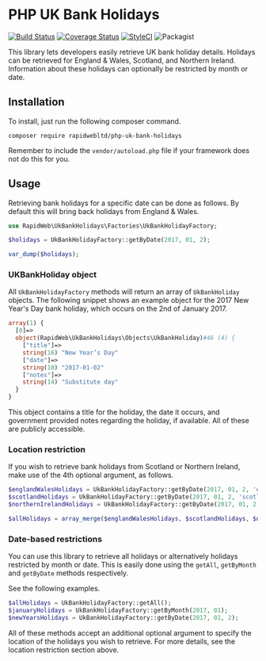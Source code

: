 # PHP UK Bank Holidays

[![Build Status](https://travis-ci.org/rapidwebltd/php-uk-bank-holidays.svg?branch=master)](https://travis-ci.org/rapidwebltd/php-uk-bank-holidays)
[![Coverage Status](https://coveralls.io/repos/github/rapidwebltd/php-uk-bank-holidays/badge.svg?branch=master)](https://coveralls.io/github/rapidwebltd/php-uk-bank-holidays?branch=master)
[![StyleCI](https://styleci.io/repos/84812494/shield?branch=master)](https://styleci.io/repos/84812494)
![Packagist](https://img.shields.io/packagist/dt/rapidwebltd/php-uk-bank-holidays.svg)

This library lets developers easily retrieve UK bank holiday details. Holidays can be retrieved for 
England & Wales, Scotland, and Northern Ireland. Information about these holidays can optionally be
restricted by month or date.

## Installation
To install, just run the following composer command.

`composer require rapidwebltd/php-uk-bank-holidays`

Remember to include the `vendor/autoload.php` file if your framework does not do this for you.

## Usage

Retrieving bank holidays for a specific date can be done as follows. By default this will bring
back holidays from England & Wales.

```php
use RapidWeb\UkBankHolidays\Factories\UkBankHolidayFactory;

$holidays = UkBankHolidayFactory::getByDate(2017, 01, 2);

var_dump($holidays);
```

### UKBankHoliday object

All `UkBankHolidayFactory` methods will return an array of `UkBankHoliday` objects. The following
snippet shows an example object for the 2017 New Year's Day bank holiday, which occurs on the 2nd 
of January 2017.

```php
array(1) {
  [0]=>
  object(RapidWeb\UkBankHolidays\Objects\UkBankHoliday)#46 (4) {
    ["title"]=>
    string(16) "New Year’s Day"
    ["date"]=>
    string(10) "2017-01-02"
    ["notes"]=>
    string(14) "Substitute day"
  }
}
```

This object contains a title for the holiday, the date it occurs, and government provided notes
regarding the holiday, if available. All of these are publicly accessible.

### Location restriction

If you wish to retrieve bank holidays from Scotland or Northern Ireland, make use of the 4th optional
argument, as follows.

```php
$englandWalesHolidays = UkBankHolidayFactory::getByDate(2017, 01, 2, 'england-and-wales');
$scotlandHolidays = UkBankHolidayFactory::getByDate(2017, 01, 2, 'scotland');
$northernIrelandHolidays = UkBankHolidayFactory::getByDate(2017, 01, 2, 'northern-ireland');

$allHolidays = array_merge($englandWalesHolidays, $scotlandHolidays, $northernIrelandHolidays);
```

### Date-based restrictions

You can use this library to retrieve all holidays or alternatively holidays restricted by month or date.
This is easily done using the `getAll`, `getByMonth` and `getByDate` methods respectively.

See the following examples.

```php
$allHolidays = UkBankHolidayFactory::getAll();
$januaryHolidays = UkBankHolidayFactory::getByMonth(2017, 01);
$newYearsHolidays = UkBankHolidayFactory::getByDate(2017, 01, 2);
```

All of these methods accept an additional optional argument to specify the location of the holidays you wish to
retrieve. For more details, see the location restriction section above.
